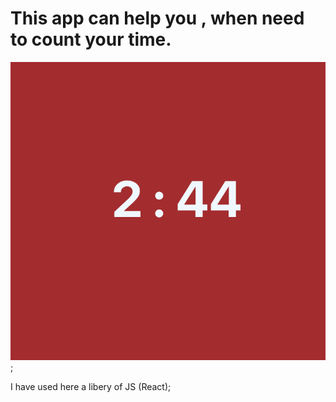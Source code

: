 # This app can help you , when need to count your time. 

![Alt-описание изображения](/src/01.png);

I have used here a libery  of JS (React);